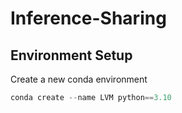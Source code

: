 # Inference-Sharing

## Environment Setup

Create a new conda environment

```python
conda create --name LVM python==3.10
```
